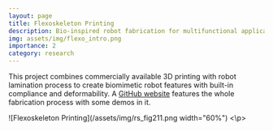 ```yaml
---
layout: page
title: Flexoskeleton Printing
description: Bio-inspired robot fabrication for multifunctional applications
img: assets/img/flexo_intro.png
importance: 2
category: research
---
```


This project combines commercially available 3D printing with robot lamination process to create biomimetic robot features with built-in compliance and deformability. A [GitHub website](https://github.com/gravish-lab/Flexoskeleton-printing) features the whole fabrication process with some demos in it. 

<p align="center">

![Flexoskeleton Printing](/assets/img/rs_fig211.png width="60%")
    <\p>

<!-- <div class="row">
    <div class="col-sm mt-3 mt-md-0">
        {% include figure.html path="assets/img/rs_fig211.png" title="flexoskeleton printing" class="img-fluid rounded z-depth-1" %}
    </div>
</div>
<div class="caption">
    This figure shows the whole process of flexoskeleton printing and what it can make.
</div>
 -->
